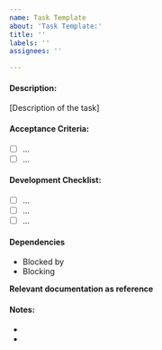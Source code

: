 ```yaml
---
name: Task Template
about: 'Task Template:'
title: ''
labels: ''
assignees: ''

---
```


#### Description:

[Description of the task]

#### Acceptance Criteria:
- [ ] ...
- [ ] ...

#### Development Checklist:
- [ ] ...
- [ ] ...
- [ ] ...

#### Dependencies
- Blocked by
- Blocking

**Relevant documentation as reference**

#### Notes:
-
-
